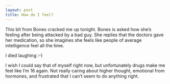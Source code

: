 ```yaml
---
layout: post
title: How do I feel?
---
```


This bit from Bones cracked me up tonight. Bones is asked how she’s
feeling after being attacked by a bad guy. She replies that the doctors
gave her medication, so she imagines she feels like people of average
intelligence feel all the time.

I died laughing :-)

I wish I could say that of myself right now, but unfortunately drugs
make me feel like I’m 16 again. Not really caring about higher thought,
emotional from hormones, and frustrated that I can’t seem to do anything
right.
